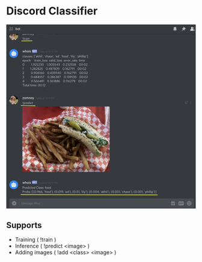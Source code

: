 # Discord Classifier
![Example](readme_files/example.png)

## Supports
- Training ( !train )
- Inference ( !predict \<image> )
- Adding images ( !add \<class> \<image> )